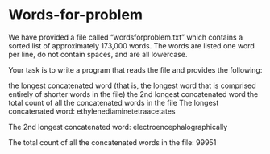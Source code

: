 # Words-for-problem

We have provided a file called “wordsforproblem.txt” which contains a sorted list of approximately 173,000 words. The words are listed one word per line, do not contain spaces, and are all lowercase.

Your task is to write a program that reads the file and provides the following:

the longest concatenated word (that is, the longest word that is comprised entirely of shorter words in the file)
the 2nd longest concatenated word
the total count of all the concatenated words in the file
The longest concatenated word: ethylenediaminetetraacetates

The 2nd longest concatenated word: electroencephalographically

The total count of all the concatenated words in the file: 99951

